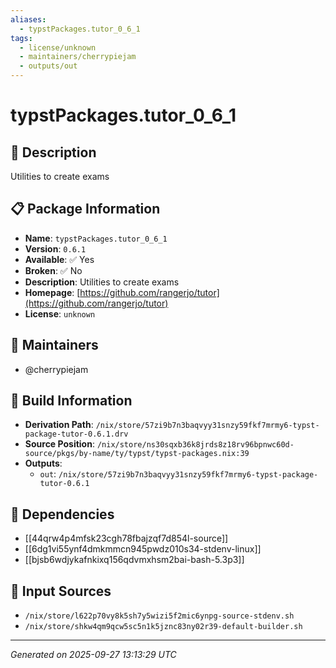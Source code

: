 ```yaml
---
aliases:
  - typstPackages.tutor_0_6_1
tags:
  - license/unknown
  - maintainers/cherrypiejam
  - outputs/out
---
```


# typstPackages.tutor_0_6_1

## 📝 Description

Utilities to create exams

## 📋 Package Information

- **Name**: `typstPackages.tutor_0_6_1`
- **Version**: `0.6.1`
- **Available**: ✅ Yes
- **Broken**: ✅ No
- **Description**: Utilities to create exams
- **Homepage**: [https://github.com/rangerjo/tutor](https://github.com/rangerjo/tutor)
- **License**: `unknown`
## 👥 Maintainers

- @cherrypiejam


## 🔧 Build Information

- **Derivation Path**: `/nix/store/57zi9b7n3baqvyy31snzy59fkf7mrmy6-typst-package-tutor-0.6.1.drv`
- **Source Position**: `/nix/store/ns30sqxb36k8jrds8z18rv96bpnwc60d-source/pkgs/by-name/ty/typst/typst-packages.nix:39`
- **Outputs**:
  - `out`:  `/nix/store/57zi9b7n3baqvyy31snzy59fkf7mrmy6-typst-package-tutor-0.6.1`

## 🔗 Dependencies

- [[44qrw4p4mfsk23cgh78fbajzqf7d854l-source]]
- [[6dg1vi55ynf4dmkmmcn945pwdz010s34-stdenv-linux]]
- [[bjsb6wdjykafnkixq156qdvmxhsm2bai-bash-5.3p3]]

## 📁 Input Sources

- `/nix/store/l622p70vy8k5sh7y5wizi5f2mic6ynpg-source-stdenv.sh`
- `/nix/store/shkw4qm9qcw5sc5n1k5jznc83ny02r39-default-builder.sh`

---
*Generated on 2025-09-27 13:13:29 UTC*
